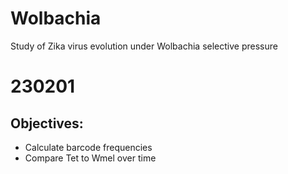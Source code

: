 # Wolbachia
Study of Zika virus evolution under Wolbachia selective pressure

# 230201
## Objectives:
- Calculate barcode frequencies
- Compare Tet to Wmel over time